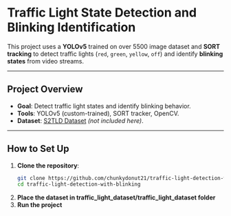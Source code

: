 # **Traffic Light State Detection and Blinking Identification**

This project uses a **YOLOv5** trained on over 5500 image dataset and **SORT tracking** to detect traffic lights (`red`, `green`, `yellow`, `off`) and identify **blinking states** from video streams.

---

## **Project Overview**

- **Goal**: Detect traffic light states and identify blinking behavior.
- **Tools**: YOLOv5 (custom-trained), SORT tracker, OpenCV.
- **Dataset**: [S2TLD Dataset](https://github.com/Thinklab-SJTU/S2TLD) _(not included here)_.

---

## **How to Set Up**

1. **Clone the repository**:
   ```bash
   git clone https://github.com/chunkydonut21/traffic-light-detection-with-blinking
   cd traffic-light-detection-with-blinking
   ```
2. **Place the dataset in traffic_light_dataset/traffic_light_dataset folder**
3. **Run the project**
